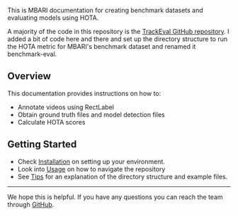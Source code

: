 This is MBARI documentation for creating benchmark datasets and evaluating models using HOTA.

A majority of the code in this repository is the [TrackEval GitHub repository](https://github.com/JonathonLuiten/TrackEval). I added a bit of code here and there and set up the directory structure to run the HOTA metric for MBARI's benchmark dataset and renamed it benchmark-eval. 

## Overview

This documentation provides instructions on how to: 

- Annotate videos using RectLabel
- Obtain ground truth files and model detection files 
- Calculate HOTA scores

## Getting Started

- Check [Installation](installation.md) on setting up your environment. 
- Look into [Usage](usage.md) on how to navigate the repository
- See [Tips](tips.md) for an explanation of the directory structure and example files. 

---

We hope this is helpful. If you have any questions you can reach the team through [GitHub](https://github.com/mbari-org/benchmark_eval/issues).